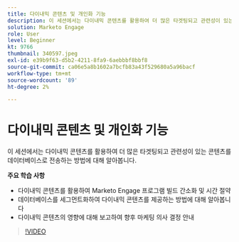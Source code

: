 ```yaml
---
title: 다이내믹 콘텐츠 및 개인화 기능
description: 이 세션에서는 다이내믹 콘텐츠를 활용하여 더 많은 타겟팅되고 관련성이 있는 콘텐츠를 데이터베이스로 전송하는 방법에 대해 알아봅니다.
solution: Marketo Engage
role: User
level: Beginner
kt: 9766
thumbnail: 340597.jpeg
exl-id: e39b9f63-d5b2-4211-8fa9-6aebbbf8bbf8
source-git-commit: ca06e5a8b1602a7bcfb83a43f529680a5a96bacf
workflow-type: tm+mt
source-wordcount: '89'
ht-degree: 2%

---
```


# 다이내믹 콘텐츠 및 개인화 기능

이 세션에서는 다이내믹 콘텐츠를 활용하여 더 많은 타겟팅되고 관련성이 있는 콘텐츠를 데이터베이스로 전송하는 방법에 대해 알아봅니다.

**주요 학습 사항**

* 다이내믹 콘텐츠를 활용하여 Marketo Engage 프로그램 빌드 간소화 및 시간 절약
* 데이터베이스를 세그먼트화하여 다이내믹 콘텐츠를 제공하는 방법에 대해 알아봅니다
* 다이내믹 콘텐츠의 영향에 대해 보고하여 향후 마케팅 의사 결정 안내

>[!VIDEO](https://video.tv.adobe.com/v/340597/?quality=12&learn=on)
